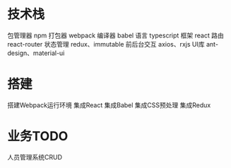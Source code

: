 # 技术栈
  包管理器 npm
  打包器 webpack
  编译器 babel
  语言 typescript
  框架 react
  路由 react-router
  状态管理 redux、immutable
  前后台交互 axios、rxjs
  UI库 ant-design、material-ui

# 搭建
  搭建Webpack运行环境
  集成React
  集成Babel
  集成CSS预处理
  集成Redux


# 业务TODO
人员管理系统CRUD

